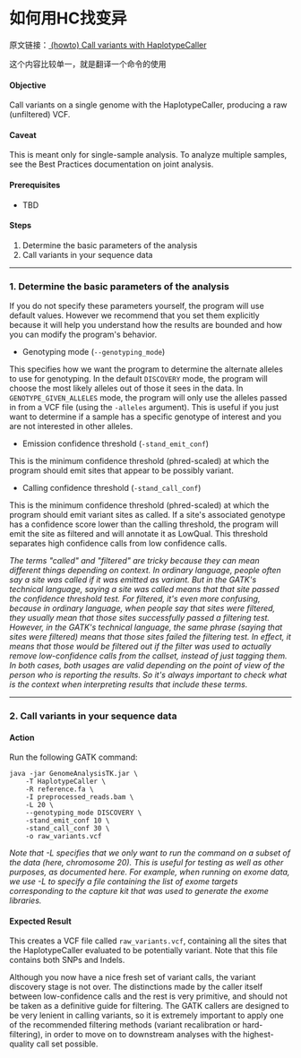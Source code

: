 # 如何用HC找变异

原文链接：[ (howto) Call variants with HaplotypeCaller](https://software.broadinstitute.org/gatk/documentation/article?id=2803)

这个内容比较单一，就是翻译一个命令的使用

#### Objective

Call variants on a single genome with the HaplotypeCaller, producing a raw (unfiltered) VCF.

#### Caveat

This is meant only for single-sample analysis. To analyze multiple samples, see the Best Practices documentation on joint analysis.

#### Prerequisites

- TBD

#### Steps

1. Determine the basic parameters of the analysis
2. Call variants in your sequence data

------

### 1. Determine the basic parameters of the analysis

If you do not specify these parameters yourself, the program will use default values. However we recommend that you set them explicitly because it will help you understand how the results are bounded and how you can modify the program's behavior.

- Genotyping mode (`--genotyping_mode`)

This specifies how we want the program to determine the alternate alleles to use for genotyping. In the default `DISCOVERY` mode, the program will choose the most likely alleles out of those it sees in the data. In `GENOTYPE_GIVEN_ALLELES` mode, the program will only use the alleles passed in from a VCF file (using the `-alleles` argument). This is useful if you just want to determine if a sample has a specific genotype of interest and you are not interested in other alleles.

- Emission confidence threshold (`-stand_emit_conf`)

This is the minimum confidence threshold (phred-scaled) at which the program should emit sites that appear to be possibly variant.

- Calling confidence threshold (`-stand_call_conf`)

This is the minimum confidence threshold (phred-scaled) at which the program should emit variant sites as called. If a site's associated genotype has a confidence score lower than the calling threshold, the program will emit the site as filtered and will annotate it as LowQual. This threshold separates high confidence calls from low confidence calls.

*The terms "called" and "filtered" are tricky because they can mean different things depending on context. In ordinary language, people often say a site was called if it was emitted as variant. But in the GATK's technical language, saying a site was called means that that site passed the confidence threshold test. For filtered, it's even more confusing, because in ordinary language, when people say that sites were filtered, they usually mean that those sites successfully passed a filtering test. However, in the GATK's technical language, the same phrase (saying that sites were filtered) means that those sites failed the filtering test. In effect, it means that those would be filtered out if the filter was used to actually remove low-confidence calls from the callset, instead of just tagging them. In both cases, both usages are valid depending on the point of view of the person who is reporting the results. So it's always important to check what is the context when interpreting results that include these terms.*

------

### 2. Call variants in your sequence data

#### Action

Run the following GATK command:

```
java -jar GenomeAnalysisTK.jar \ 
    -T HaplotypeCaller \ 
    -R reference.fa \ 
    -I preprocessed_reads.bam \  
    -L 20 \ 
    --genotyping_mode DISCOVERY \ 
    -stand_emit_conf 10 \ 
    -stand_call_conf 30 \ 
    -o raw_variants.vcf 
```

*Note that -L specifies that we only want to run the command on a subset of the data (here, chromosome 20). This is useful for testing as well as other purposes, as documented here. For example, when running on exome data, we use -L to specify a file containing the list of exome targets corresponding to the capture kit that was used to generate the exome libraries.*

#### Expected Result

This creates a VCF file called `raw_variants.vcf`, containing all the sites that the HaplotypeCaller evaluated to be potentially variant. Note that this file contains both SNPs and Indels.

Although you now have a nice fresh set of variant calls, the variant discovery stage is not over. The distinctions made by the caller itself between low-confidence calls and the rest is very primitive, and should not be taken as a definitive guide for filtering. The GATK callers are designed to be very lenient in calling variants, so it is extremely important to apply one of the recommended filtering methods (variant recalibration or hard-filtering), in order to move on to downstream analyses with the highest-quality call set possible.



